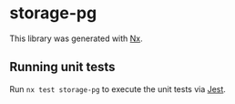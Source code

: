 # storage-pg

This library was generated with [Nx](https://nx.dev).

## Running unit tests

Run `nx test storage-pg` to execute the unit tests via [Jest](https://jestjs.io).
